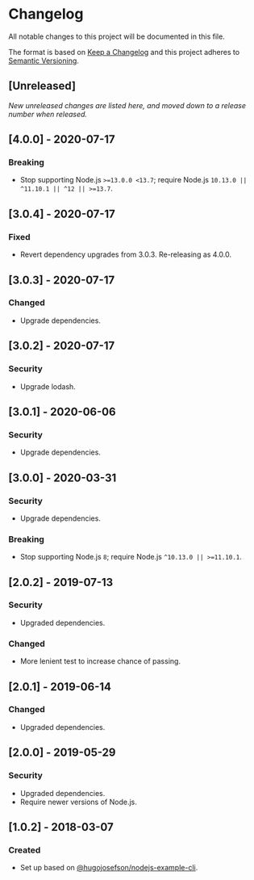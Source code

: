 # Changelog

All notable changes to this project will be documented in this file.

The format is based on [Keep a Changelog](http://keepachangelog.com/en/1.0.0/)
and this project adheres to [Semantic Versioning](http://semver.org/spec/v2.0.0.html).

## [Unreleased]

_New unreleased changes are listed here, and moved down to a release number when released._

## [4.0.0] - 2020-07-17

### Breaking

- Stop supporting Node.js `>=13.0.0 <13.7`; require Node.js `10.13.0 || ^11.10.1 || ^12 || >=13.7`.

## [3.0.4] - 2020-07-17

### Fixed

- Revert dependency upgrades from 3.0.3. Re-releasing as 4.0.0.

## [3.0.3] - 2020-07-17

### Changed

- Upgrade dependencies.

## [3.0.2] - 2020-07-17

### Security

- Upgrade lodash.

## [3.0.1] - 2020-06-06

### Security

- Upgrade dependencies.

## [3.0.0] - 2020-03-31

### Security

- Upgrade dependencies.

### Breaking

- Stop supporting Node.js `8`; require Node.js `^10.13.0 || >=11.10.1`.

## [2.0.2] - 2019-07-13

### Security

- Upgraded dependencies.

### Changed

- More lenient test to increase chance of passing.

## [2.0.1] - 2019-06-14

### Changed

- Upgraded dependencies.

## [2.0.0] - 2019-05-29

### Security

- Upgraded dependencies.
- Require newer versions of Node.js.

## [1.0.2] - 2018-03-07

### Created

- Set up based on [@hugojosefson/nodejs-example-cli](https://github.com/hugojosefson/nodejs-example-cli).
